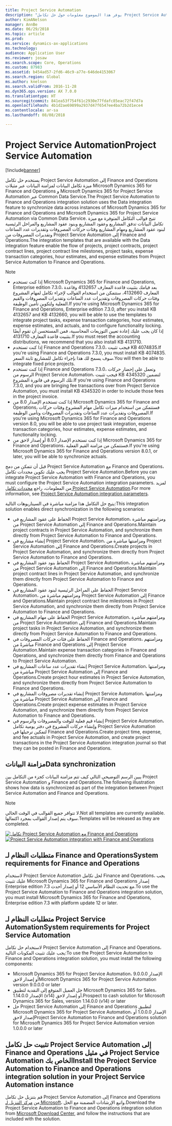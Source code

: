 ```yaml
---
title: Project Service Automation
description: "يوفر هذا الموضوع معلومات حول حل تكامل Project Service Automation إلى Finance and Operations. يستخدم حل التكالم هذا ميزة تكامل البيانات لمزامنة البيانات عبر مثيلات Microsoft Dynamics 365 for Finance and Operations و Microsoft Dynamics 365 for Project Service Automation عبر Common Data Service."
author: KimANelson
manager: AnnBe
ms.date: 06/29/2018
ms.topic: article
ms.prod: 
ms.service: dynamics-ax-applications
ms.technology: 
audience: Application User
ms.reviewer: josaw
ms.search.scope: Core, Operations
ms.custom: 87983
ms.assetid: b454ad57-2fd6-46c9-a77e-646de4153067
ms.search.region: Global
ms.author: knelson
ms.search.validFrom: 2016-11-28
ms.dyn365.ops.version: AX 7.0.0
ms.translationtype: HT
ms.sourcegitcommit: 841ea53f754f61c2930e77fdafc85eac72f47d7a
ms.openlocfilehash: 4b1d2ae69899a2937d47f6547ee4ba72b2d1ece4
ms.contentlocale: ar-sa
ms.lasthandoff: 08/08/2018

---
```


# <a name="project-service-automation"></a><span data-ttu-id="65528-104">Project Service Automation</span><span class="sxs-lookup"><span data-stu-id="65528-104">Project Service Automation</span></span>

[!include[banner](../includes/banner.md)]

<span data-ttu-id="65528-105">يستخدم حل تكامل Project Service Automation إلى Finance and Operations ميزة تكامل البيانات لمزامنة البيانات عبر مثيلات Microsoft Dynamics 365 for Finance and Operations و Microsoft Dynamics 365 for Project Service Automation عبر Common Data Service.</span><span class="sxs-lookup"><span data-stu-id="65528-105">The Project Service Automation to Finance and Operations integration solution uses the Data integration feature to synchronize data across instances of Microsoft Dynamics 365 for Finance and Operations and Microsoft Dynamics 365 for Project Service Automation via Common Data Service.</span></span> <span data-ttu-id="65528-106">تتيح قوالب التكامل المتوفرة مع ميزة تكامل البيانات تدفق المشاريع وعقود المشاريع وبنود عقود المشاريع والمراحل الرئيسية لبنود عقود المشاريع ومهام المشاريع وفئات حركات المصروفات وتقديرات عدد الساعات وتقديرات المصروفات من Project Service Automation إلى Finance and Operations.</span><span class="sxs-lookup"><span data-stu-id="65528-106">The integration templates that are available with the Data integration feature enable the flow of projects, project contracts, project contract lines, project contract line milestones, project tasks, expense transaction categories, hour estimates, and expense estimates from Project Service Automation to Finance and Operations.</span></span>

> [!NOTE]
> - <span data-ttu-id="65528-107">إذا كنت تستخدم Microsoft Dynamics 365 for Finance and Operations, Enterprise edition 7.3.0، بعد قيامك بتثبيت قاعدة المعارف 4132657 وقاعدة المعارف 4132660، ستتمكن من استخدام القوالب لإجراء تكامل لمهام المشروع وفئات حركات المصروفات وتقديرات عدد الساعات وتقديرات المصروفات والقيم الفعلية ولتكوين تأمين الوظيفة.</span><span class="sxs-lookup"><span data-stu-id="65528-107">If you're using Microsoft Dynamics 365 for Finance and Operations, Enterprise edition 7.3.0, after you install KB 4132657 and KB 4132660, you will be able to use the templates to integrate project tasks, expense transaction categories, hour estimates, expense estimates, and actuals, and to configure functionality locking.</span></span> <span data-ttu-id="65528-108">إذا كان يجب عليك إعادة تعيين التوزيعات المحاسبية، فمن المستحسن أن تقوم أيضًا بتثبيت قاعدة المعارف 4131710.</span><span class="sxs-lookup"><span data-stu-id="65528-108">If you must reset the accounting distributions, we recommend that you also install KB 4131710.</span></span>
> - <span data-ttu-id="65528-109">إذا كنت تستخدم Finance and Operations 7.3.0، فيجب تثبيت KB 4074835.</span><span class="sxs-lookup"><span data-stu-id="65528-109">If you're using Finance and Operations 7.3.0, you must install KB 4074835.</span></span> <span data-ttu-id="65528-110">سوف يسمح لك هذا بإجراء تكامل للمشاريع ثابتة السعر.</span><span class="sxs-lookup"><span data-stu-id="65528-110">You will then be able to integrate fixed price projects.</span></span>
> - <span data-ttu-id="65528-111">إذا كنت تستخدم Finance and Operations 7.3.0، وتعمل على إحضار حركات الرسوم من Project Service Automation، فيجب تثبيت KB 4345320 لتضمين تلك الرسوم في فاتورة المشروع.</span><span class="sxs-lookup"><span data-stu-id="65528-111">If you're using Finance and Operations 7.3.0, and you are bringing fee transactions over from Project Service Automation, you must install KB 4345320 in order to include those fees in the project invoice.</span></span>
> - <span data-ttu-id="65528-112">إذا كنت تستخدم الإصدار 8.0 من Microsoft Dynamics 365 for Finance and Operations، فستتمكن من استخدام ميزات تكامل مهام المشروع وفئات حركات المصروفات وتقديرات عدد الساعات وتقديرات المصروفات وتأمين الوظيفة.</span><span class="sxs-lookup"><span data-stu-id="65528-112">If you're using Microsoft Dynamics 365 for Finance and Operations version 8.0, you will be able to use project task integration, expense transaction categories, hour estimates, expense estimates, and functionality locking.</span></span>
> - <span data-ttu-id="65528-113">إذا كنت تستخدم الإصدار 8.0.1 أو إصدار لاحق من Microsoft Dynamics 365 for Finance and Operations، فستتمكن من مزامنة القيم الفعلية.</span><span class="sxs-lookup"><span data-stu-id="65528-113">If you're using Microsoft Dynamics 365 for Finance and Operations version 8.0.1, or later, you will be able to synchronize actuals.</span></span>

<span data-ttu-id="65528-114">قبل أن تتمكن من دمج Project Service Automation مع Finance and Operations، يجب عليك تكوين محددات تكامل Project Service Automation.</span><span class="sxs-lookup"><span data-stu-id="65528-114">Before you can integrate Project Service Automation with Finance and Operations, you must configure the Project Service Automation integration parameters.</span></span> <span data-ttu-id="65528-115">لمزيد من المعلومات، راجع [محددات تكامل Project Service Automation](PSA-parameters.md).</span><span class="sxs-lookup"><span data-stu-id="65528-115">For more information, see [Project Service Automation integration parameters](PSA-parameters.md).</span></span>

<span data-ttu-id="65528-116">يتيح حل التكامل هذا مزامنة مباشرة في السيناريوهات التالية:</span><span class="sxs-lookup"><span data-stu-id="65528-116">This integration solution enables direct synchronization in the following scenarios:</span></span>

- <span data-ttu-id="65528-117">الحفاظ على عقود المشاريع في Project Service Automation، ومزامنتهم مباشرة من Project Service Automation إلى Finance and Operations.</span><span class="sxs-lookup"><span data-stu-id="65528-117">Maintain project contracts in Project Service Automation, and synchronize them directly from Project Service Automation to Finance and Operations.</span></span>
- <span data-ttu-id="65528-118">إنشاء مشاريع في Project Service Automation، ومزامنتها مباشرة من Project Service Automation إلى Finance and Operations.</span><span class="sxs-lookup"><span data-stu-id="65528-118">Create projects in Project Service Automation, and synchronize them directly from Project Service Automation to Finance and Operations.</span></span>
- <span data-ttu-id="65528-119">الحفاظ بنود عقود المشاريع في Project Service Automation، ومزامنتهم مباشرة من Project Service Automation إلى Finance and Operations.</span><span class="sxs-lookup"><span data-stu-id="65528-119">Maintain project contract lines in Project Service Automation, and synchronize them directly from Project Service Automation to Finance and Operations.</span></span>
- <span data-ttu-id="65528-120">الحفاظ على المراحل الرئيسية لبنود عقود المشاريع في Project Service Automation، ومزامنتهم مباشرة من Project Service Automation إلى Finance and Operations.</span><span class="sxs-lookup"><span data-stu-id="65528-120">Maintain project contract line milestones in Project Service Automation, and synchronize them directly from Project Service Automation to Finance and Operations.</span></span>
- <span data-ttu-id="65528-121">الحفاظ على مهام المشاريع في Project Service Automation، ومزامنتهم مباشرة من Project Service Automation إلى Finance and Operations.</span><span class="sxs-lookup"><span data-stu-id="65528-121">Maintain project tasks in Project Service Automation, and synchronize them directly from Project Service Automation to Finance and Operations.</span></span>
- <span data-ttu-id="65528-122">الحفاظ على فئات حركات المصروفات في Finance and Operations، ومزامنتهم مباشرةً من Finance and Operations إلى Project Service Automation.</span><span class="sxs-lookup"><span data-stu-id="65528-122">Maintain expense transaction categories in Finance and Operations, and synchronize them directly from Finance and Operations to Project Service Automation.</span></span>
- <span data-ttu-id="65528-123">إنشاء تقديرات عدد ساعات المشاريع في Project Service Automation، ومزامنتها مباشرة من Project Service Automation إلى Finance and Operations.</span><span class="sxs-lookup"><span data-stu-id="65528-123">Create project hour estimates in Project Service Automation, and synchronize them directly from Project Service Automation to Finance and Operations.</span></span>
- <span data-ttu-id="65528-124">إنشاء تقديرات مصروفات المشاريع في Project Service Automation، ومزامنتها مباشرة من Project Service Automation إلى Finance and Operations.</span><span class="sxs-lookup"><span data-stu-id="65528-124">Create project expense estimates in Project Service Automation, and synchronize them directly from Project Service Automation to Finance and Operations.</span></span>
- <span data-ttu-id="65528-125">إنشاء قيم فعلية للوقت والمصروفات والرسوم في Project Service Automation، وإنشاء حركات المشروع في دفتر يومية تكامل Project Service Automation لتمكين ترحيلها في Finance and Operations.</span><span class="sxs-lookup"><span data-stu-id="65528-125">Create project time, expense, and fee actuals in Project Service Automation, and create project transactions in the Project Service Automation integration journal so that they can be posted in Finance and Operations.</span></span>

## <a name="data-synchronization"></a><span data-ttu-id="65528-126">مزامنة البيانات</span><span class="sxs-lookup"><span data-stu-id="65528-126">Data synchronization</span></span>

<span data-ttu-id="65528-127">يبين الرسم التوضيحي التالي كيف تتم مزامنة البيانات كجزء من التكامل بين Project Service Automation و Finance and Operations.</span><span class="sxs-lookup"><span data-stu-id="65528-127">The following illustration shows how data is synchronized as part of the integration between Project Service Automation and Finance and Operations.</span></span>

> [!NOTE]
> <span data-ttu-id="65528-128">لا تتوافر جميع القوالب في الوقت الحالي.</span><span class="sxs-lookup"><span data-stu-id="65528-128">Not all templates are currently available.</span></span> <span data-ttu-id="65528-129">سوف يتم إصدار القوالب بمجرد اكتمالها.</span><span class="sxs-lookup"><span data-stu-id="65528-129">Templates will be released as they are completed.</span></span>

<span data-ttu-id="65528-130">[![تكامل Project Service Automation مع Finance and Operations](./media/PSA-integration.png)](./media/PSA-integration.png)</span><span class="sxs-lookup"><span data-stu-id="65528-130">[![Project Service Automation integration with Finance and Operations](./media/PSA-integration.png)](./media/PSA-integration.png)</span></span>

## <a name="system-requirements-for-finance-and-operations"></a><span data-ttu-id="65528-131">متطلبات النظام لـ Finance and Operations</span><span class="sxs-lookup"><span data-stu-id="65528-131">System requirements for Finance and Operations</span></span>

<span data-ttu-id="65528-132">لاستخدام Project Service Automation لحل تكامل Finance and Operations، يجب عليك تثبيت Microsoft Dynamics 365 for Finance and Operations إصدار Enterprise edition 7.3 مع تحديث النظام الأساسي 12 أو إصدار أحدث.</span><span class="sxs-lookup"><span data-stu-id="65528-132">To use the Project Service Automation to Finance and Operations integration solution, you must install Microsoft Dynamics 365 for Finance and Operations, Enterprise edition 7.3 with platform update 12 or later.</span></span>

## <a name="system-requirements-for-project-service-automation"></a><span data-ttu-id="65528-133">متطلبات النظام لـ Project Service Automation</span><span class="sxs-lookup"><span data-stu-id="65528-133">System requirements for Project Service Automation</span></span>

<span data-ttu-id="65528-134">لاستخدام حل تكامل Project Service Automation إلى Finance and Operations، يجب عليك تثبيت المكونات التالية:</span><span class="sxs-lookup"><span data-stu-id="65528-134">To use the Project Service Automation to Finance and Operations integration solution, you must install the following components:</span></span>

- <span data-ttu-id="65528-135">Microsoft Dynamics 365 for Project Service Automation، الإصدار 9.0.0.0 أو إصدار لاحق</span><span class="sxs-lookup"><span data-stu-id="65528-135">Microsoft Dynamics 365 for Project Service Automation version 9.0.0.0 or later</span></span>
- <span data-ttu-id="65528-136">حل العميل المتوقع إلى النقدية لتطبيق Microsoft Dynamics 365 for Sales، الإصدار 1.14.0.0 (v14) أو إصدار لاحق.</span><span class="sxs-lookup"><span data-stu-id="65528-136">Prospect to cash solution for Microsoft Dynamics 365 for Sales, version 1.14.0.0 (v14) or later</span></span>
- <span data-ttu-id="65528-137">حل Project Service Automation إلى Finance and Operations لتطبيق Microsoft Dynamics 365 for Project Service Automation، الإصدار 1.0.0.0 أو إصدار لاحق</span><span class="sxs-lookup"><span data-stu-id="65528-137">Project Service Automation to Finance and Operations solution for Microsoft Dynamics 365 for Project Service Automation version 1.0.0.0 or later</span></span>

## <a name="install-the-project-service-automation-to-finance-and-operations-integration-solution-in-your-project-service-automation-instance"></a><span data-ttu-id="65528-138">تثبيت حل تكامل Project Service Automation إلى Finance and Operations في مثيل Project Service Automation الخاص بك</span><span class="sxs-lookup"><span data-stu-id="65528-138">Install the Project Service Automation to Finance and Operations integration solution in your Project Service Automation instance</span></span>

<span data-ttu-id="65528-139">قم بتنزيل حل تكامل Project Service Automation إلى Finance and Operations من [مركز التنزيل لـ Microsoft](https://www.microsoft.com/en-us/download/details.aspx?id=57016)، واتبع الإرشادات المضمنة مع الحل.</span><span class="sxs-lookup"><span data-stu-id="65528-139">Download the Project Service Automation to Finance and Operations integration solution from [Microsoft Download Center](https://www.microsoft.com/en-us/download/details.aspx?id=57016), and follow the instructions that are included with the solution.</span></span>

